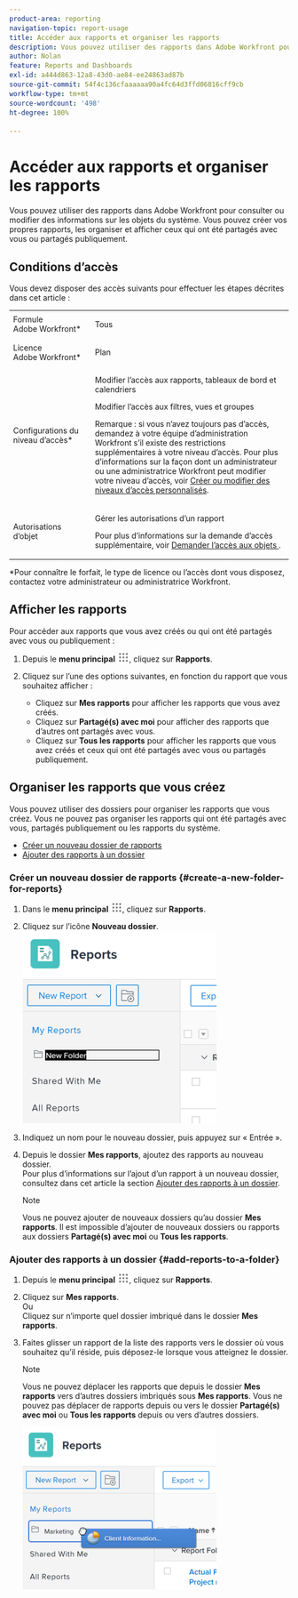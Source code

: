 ```yaml
---
product-area: reporting
navigation-topic: report-usage
title: Accéder aux rapports et organiser les rapports
description: Vous pouvez utiliser des rapports dans Adobe Workfront pour consulter ou modifier des informations sur les objets du système. Vous pouvez créer vos propres rapports, les organiser et afficher ceux qui ont été partagés avec vous ou partagés publiquement.
author: Nolan
feature: Reports and Dashboards
exl-id: a444d863-12a8-43d0-ae84-ee24863ad87b
source-git-commit: 54f4c136cfaaaaaa90a4fc64d3ffd06816cff9cb
workflow-type: tm+mt
source-wordcount: '498'
ht-degree: 100%

---
```


# Accéder aux rapports et organiser les rapports

Vous pouvez utiliser des rapports dans Adobe Workfront pour consulter ou modifier des informations sur les objets du système. Vous pouvez créer vos propres rapports, les organiser et afficher ceux qui ont été partagés avec vous ou partagés publiquement.

## Conditions d’accès

Vous devez disposer des accès suivants pour effectuer les étapes décrites dans cet article :

<table style="table-layout:auto"> 
 <col> 
 <col> 
 <tbody> 
  <tr> 
   <td role="rowheader">Formule Adobe Workfront*</td> 
   <td> <p>Tous</p> </td> 
  </tr> 
  <tr> 
   <td role="rowheader">Licence Adobe Workfront*</td> 
   <td> <p>Plan </p> </td> 
  </tr> 
  <tr> 
   <td role="rowheader">Configurations du niveau d’accès*</td> 
   <td> <p>Modifier l’accès aux rapports, tableaux de bord et calendriers</p> <p>Modifier l’accès aux filtres, vues et groupes</p> <p>Remarque : si vous n’avez toujours pas d’accès, demandez à votre équipe d’administration Workfront s’il existe des restrictions supplémentaires à votre niveau d’accès. Pour plus d’informations sur la façon dont un administrateur ou une administratrice Workfront peut modifier votre niveau d’accès, voir <a href="../../../administration-and-setup/add-users/configure-and-grant-access/create-modify-access-levels.md" class="MCXref xref">Créer ou modifier des niveaux d’accès personnalisés</a>.</p> </td> 
  </tr> 
  <tr> 
   <td role="rowheader">Autorisations d’objet</td> 
   <td> <p>Gérer les autorisations d’un rapport</p> <p>Pour plus d’informations sur la demande d’accès supplémentaire, voir <a href="../../../workfront-basics/grant-and-request-access-to-objects/request-access.md" class="MCXref xref">Demander l’accès aux objets </a>.</p> </td> 
  </tr> 
 </tbody> 
</table>

&#42;Pour connaître le forfait, le type de licence ou l’accès dont vous disposez, contactez votre administrateur ou administratrice Workfront.

## Afficher les rapports

Pour accéder aux rapports que vous avez créés ou qui ont été partagés avec vous ou publiquement :

1. Depuis le **menu principal** ![](assets/main-menu-icon.png), cliquez sur **Rapports**.

1. Cliquez sur l’une des options suivantes, en fonction du rapport que vous souhaitez afficher :

   * Cliquez sur **Mes rapports** pour afficher les rapports que vous avez créés.
   * Cliquez sur **Partagé(s) avec moi** pour afficher des rapports que d’autres ont partagés avec vous.
   * Cliquez sur **Tous les rapports** pour afficher les rapports que vous avez créés et ceux qui ont été partagés avec vous ou partagés publiquement.

## Organiser les rapports que vous créez

Vous pouvez utiliser des dossiers pour organiser les rapports que vous créez. Vous ne pouvez pas organiser les rapports qui ont été partagés avec vous, partagés publiquement ou les rapports du système.

* [Créer un nouveau dossier de rapports](#create-a-new-folder-for-reports)
* [Ajouter des rapports à un dossier](#add-reports-to-a-folder)

### Créer un nouveau dossier de rapports {#create-a-new-folder-for-reports}

1. Dans le **menu principal** ![](assets/main-menu-icon.png), cliquez sur **Rapports**.

1. Cliquez sur l’icône **Nouveau dossier**.\
   ![](assets/nwe-new-folder-350x346.png)

1. Indiquez un nom pour le nouveau dossier, puis appuyez sur « Entrée ».
1. Depuis le dossier **Mes rapports**, ajoutez des rapports au nouveau dossier.\
   Pour plus d’informations sur l’ajout d’un rapport à un nouveau dossier, consultez dans cet article la section [Ajouter des rapports à un dossier](#add-reports-to-a-folder).

   >[!NOTE]
   >
   >Vous ne pouvez ajouter de nouveaux dossiers qu’au dossier **Mes rapports**. Il est impossible d’ajouter de nouveaux dossiers ou rapports aux dossiers **Partagé(s) avec moi** ou **Tous les rapports**.

### Ajouter des rapports à un dossier {#add-reports-to-a-folder}

1. Depuis le **menu principal** ![](assets/main-menu-icon.png), cliquez sur **Rapports**.

1. Cliquez sur **Mes rapports**.\
   Ou\
   Cliquez sur n’importe quel dossier imbriqué dans le dossier **Mes rapports**.

1. Faites glisser un rapport de la liste des rapports vers le dossier où vous souhaitez qu’il réside, puis déposez-le lorsque vous atteignez le dossier.

   >[!NOTE]
   >
   >Vous ne pouvez déplacer les rapports que depuis le dossier **Mes rapports** vers d’autres dossiers imbriqués sous **Mes rapports**. Vous ne pouvez pas déplacer de rapports depuis ou vers le dossier **Partagé(s) avec moi** ou **Tous les rapports** depuis ou vers d’autres dossiers.

   ![](assets/nwe-drag-report-to-folder-350x292.png)
